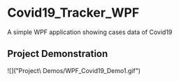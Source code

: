 # Covid19_Tracker_WPF
A simple WPF application showing cases data of Covid19


## Project Demonstration

![]("Project\ Demos/WPF_Covid19_Demo1.gif")
